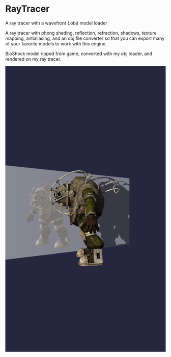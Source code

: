 # RayTracer
A ray tracer with a wavefront (.obj) model loader

A ray tracer with phong shading, reflection, refraction, shadows, texture mapping,
antialiasing, and an obj file converter so that you can export many of your favorite
models to work with this engine.

BioShock model ripped from game, converted with my obj loader, and rendered on my ray tracer.

![alt text](https://github.com/Nwc5237/RayTracer/blob/main/big_daddy_mirror_antialiased.png?raw=true)
